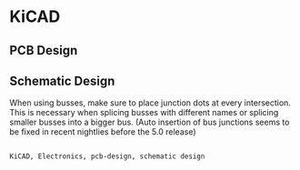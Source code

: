 <h1 id="top">KiCAD</h1>



<h2 id="pcb-design">PCB Design</h2>



<h2 id="schematic-design">Schematic Design</h2>

When using busses, make sure to place junction dots at every intersection. This
is necessary when splicing busses with different names or splicing smaller
busses into a bigger bus. (Auto insertion of bus junctions seems to be fixed in recent nightlies before the 5.0 release)

```tags

KiCAD, Electronics, pcb-design, schematic design

```
